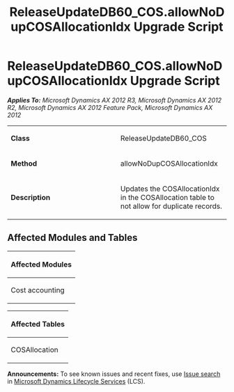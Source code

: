 ﻿---
title: ReleaseUpdateDB60_COS.allowNoDupCOSAllocationIdx Upgrade Script
TOCTitle: ReleaseUpdateDB60_COS.allowNoDupCOSAllocationIdx Upgrade Script
ms:assetid: 751e339b-43a9-c1be-23f1-a24116ab07ab
ms:mtpsurl: https://msdn.microsoft.com/en-us/library/JJ719282(v=AX.60)
ms:contentKeyID: 49709073
ms.date: 05/18/2015
mtps_version: v=AX.60
---

# ReleaseUpdateDB60\_COS.allowNoDupCOSAllocationIdx Upgrade Script 


_**Applies To:** Microsoft Dynamics AX 2012 R3, Microsoft Dynamics AX 2012 R2, Microsoft Dynamics AX 2012 Feature Pack, Microsoft Dynamics AX 2012_

<table>
<colgroup>
<col style="width: 50%" />
<col style="width: 50%" />
</colgroup>
<tbody>
<tr class="odd">
<td><p><strong>Class</strong></p></td>
<td><p>ReleaseUpdateDB60_COS</p></td>
</tr>
<tr class="even">
<td><p><strong>Method</strong></p></td>
<td><p>allowNoDupCOSAllocationIdx</p></td>
</tr>
<tr class="odd">
<td><p><strong>Description</strong></p></td>
<td><p>Updates the COSAllocationIdx in the COSAllocation table to not allow for duplicate records.</p></td>
</tr>
</tbody>
</table>


## Affected Modules and Tables

<table>
<colgroup>
<col style="width: 100%" />
</colgroup>
<thead>
<tr class="header">
<th><p>Affected Modules</p></th>
</tr>
</thead>
<tbody>
<tr class="odd">
<td><p>Cost accounting</p></td>
</tr>
</tbody>
</table>


<table>
<colgroup>
<col style="width: 100%" />
</colgroup>
<thead>
<tr class="header">
<th><p>Affected Tables</p></th>
</tr>
</thead>
<tbody>
<tr class="odd">
<td><p>COSAllocation</p></td>
</tr>
</tbody>
</table>

  
**Announcements:** To see known issues and recent fixes, use [Issue search](http://go.microsoft.com/fwlink/?linkid=389258) in [Microsoft Dynamics Lifecycle Services](http://go.microsoft.com/fwlink/?linkid=306505) (LCS).

